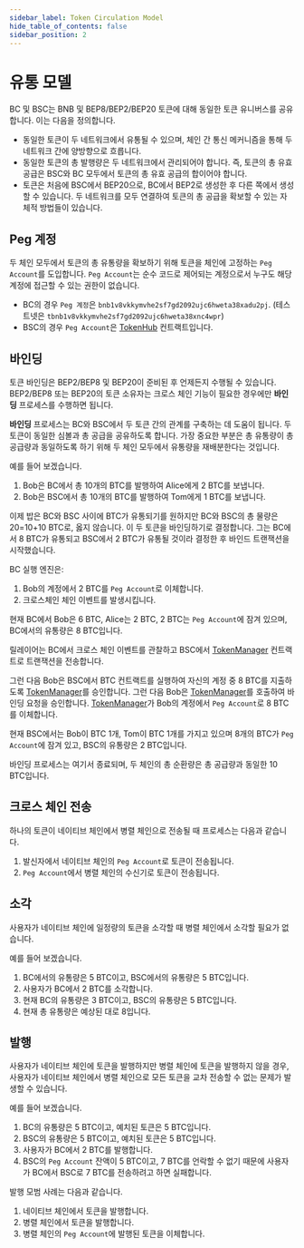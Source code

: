 ```yaml
---
sidebar_label: Token Circulation Model
hide_table_of_contents: false
sidebar_position: 2
---
```


# 유통 모델

BC 및 BSC는 BNB 및 BEP8/BEP2/BEP20 토큰에 대해 동일한 토큰 유니버스를 공유합니다. 이는 다음을 정의합니다.

- 동일한 토큰이 두 네트워크에서 유통될 수 있으며, 체인 간 통신 메커니즘을 통해 두 네트워크 간에 양방향으로 흐릅니다. 
- 동일한 토큰의 총 발행량은 두 네트워크에서 관리되어야 합니다. 즉, 토큰의 총 유효 공급은 BSC와 BC 모두에서 토큰의 총 유효 공급의 합이어야 합니다.
- 토큰은 처음에 BSC에서 BEP20으로, BC에서 BEP2로 생성한 후 다른 쪽에서 생성할 수 있습니다. 두 네트워크를 모두 연결하여 토큰의 총 공급을 확보할 수 있는 자체적 방법들이 있습니다.

## Peg 계정
두 체인 모두에서 토큰의 총 유통량을 확보하기 위해 토큰을 체인에 고정하는 `Peg Account`를 도입합니다.
`Peg Account`는 순수 코드로 제어되는 계정으로서 누구도 해당 계정에 접근할 수 있는 권한이 없습니다.
 
- BC의 경우 `Peg 계정`은 `bnb1v8vkkymvhe2sf7gd2092ujc6hweta38xadu2pj`. (테스트넷은 `tbnb1v8vkkymvhe2sf7gd2092ujc6hweta38xnc4wpr`)
- BSC의 경우 `Peg Account`은 [TokenHub](https://bscscan.com/address/0x0000000000000000000000000000000000001004) 컨트랙트입니다.

## 바인딩
토큰 바인딩은 BEP2/BEP8 및 BEP20이 준비된 후 언제든지 수행될 수 있습니다. BEP2/BEP8 또는 BEP20의 토큰 소유자는 크로스 체인 기능이 필요한 경우에만 **바인딩** 프로세스를 수행하면 됩니다.

**바인딩** 프로세스는 BC와 BSC에서 두 토큰 간의 관계를 구축하는 데 도움이 됩니다. 두 토큰이 동일한 심볼과 총 공급을 공유하도록 합니다. 가장 중요한 부분은 총 유통량이 총 공급량과 동일하도록 하기 위해 두 체인 모두에서 유통량을 재배분한다는 것입니다. 

예를 들어 보겠습니다.

1. Bob은 BC에서 총 10개의 BTC를 발행하여 Alice에게 2 BTC를 보냅니다.
2. Bob은 BSC에서 총 10개의 BTC를 발행하여 Tom에게 1 BTC를 보냅니다.

이제 밥은 BC와 BSC 사이에 BTC가 유통되기를 원하지만 BC와 BSC의 총 물량은 20=10+10 BTC로, 옳지 않습니다. 이 두 토큰을 바인딩하기로 결정합니다. 그는 BC에서 8 BTC가 유통되고 BSC에서 2 BTC가 유통될 것이라 결정한 후 바인드 트랜잭션을 시작했습니다.

BC 실행 엔진은:
1. Bob의 계정에서 2 BTC를 `Peg Account`로 이체합니다. 
2. 크로스체인 체인 이벤트를 발생시킵니다.

현재 BC에서 Bob은 6 BTC, Alice는 2 BTC, 2 BTC는 `Peg Account`에 잠겨 있으며, BC에서의 유통량은 8 BTC입니다.

릴레이어는 BC에서 크로스 체인 이벤트를 관찰하고 BSC에서 [TokenManager](https://bscscan.com/address/0x0000000000000000000000000000000000001008) 컨트랙트로 트랜잭션을 전송합니다.

그런 다음 Bob은 BSC에서 BTC 컨트랙트를 실행하여 자신의 계정 중 8 BTC를 지출하도록 [TokenManager](https://bscscan.com/address/0x0000000000000000000000000000000000001008)를 승인합니다.
그런 다음 Bob은 [TokenManager](https://bscscan.com/address/0x0000000000000000000000000000000000001008)를 호출하여 바인딩 요청을 승인합니다. 
[TokenManager](https://bscscan.com/address/0x0000000000000000000000000000000000001008)가 Bob의 계정에서 `Peg Account`로 8 BTC를 이체합니다.
 
현재 BSC에서는 Bob이 BTC 1개, Tom이 BTC 1개를 가지고 있으며 8개의 BTC가 `Peg Account`에 잠겨 있고, BSC의 유통량은 2 BTC입니다.

바인딩 프로세스는 여기서 종료되며, 두 체인의 총 순환량은 총 공급량과 동일한 10 BTC입니다.

## 크로스 체인 전송

하나의 토큰이 네이티브 체인에서 병렬 체인으로 전송될 때 프로세스는 다음과 같습니다.
1. 발신자에서 네이티브 체인의 `Peg Account`로 토큰이 전송됩니다.  
2. `Peg Account`에서 병렬 체인의 수신기로 토큰이 전송됩니다.

## 소각
사용자가 네이티브 체인에 일정량의 토큰을 소각할 때 병렬 체인에서 소각할 필요가 없습니다.

예를 들어 보겠습니다.

1. BC에서의 유통량은 5 BTC이고, BSC에서의 유통량은 5 BTC입니다.
2. 사용자가 BC에서 2 BTC를 소각합니다.
3. 현재 BC의 유통량은 3 BTC이고, BSC의 유통량은 5 BTC입니다. 
4. 현재 총 유통량은 예상된 대로 8입니다.


## 발행
사용자가 네이티브 체인에 토큰을 발행하지만 병렬 체인에 토큰을 발행하지 않을 경우, 사용자가 네이티브 체인에서 병렬 체인으로 모든 토큰을 교차 전송할 수 없는 문제가 발생할 수 있습니다.

예를 들어 보겠습니다.

1. BC의 유통량은 5 BTC이고, 예치된 토큰은 5 BTC입니다.
2. BSC의 유통량은 5 BTC이고, 예치된 토큰은 5 BTC입니다.
3. 사용자가 BC에서 2 BTC를 발행합니다.
4. BSC의 `Peg Account` 잔액이 5 BTC이고, 7 BTC를 언락할 수 없기 때문에 사용자가 BC에서 BSC로 7 BTC를 전송하려고 하면 실패합니다.

발행 모범 사례는 다음과 같습니다.

1. 네이티브 체인에서 토큰을 발행합니다.
2. 병렬 체인에서 토큰을 발행합니다.
3. 병렬 체인의 `Peg Account`에 발행된 토큰을 이체합니다.